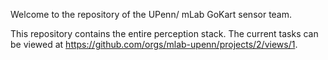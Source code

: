 Welcome to the repository of the UPenn/ mLab GoKart sensor team.

This repository contains the entire perception stack.
The current tasks can be viewed at https://github.com/orgs/mlab-upenn/projects/2/views/1.

